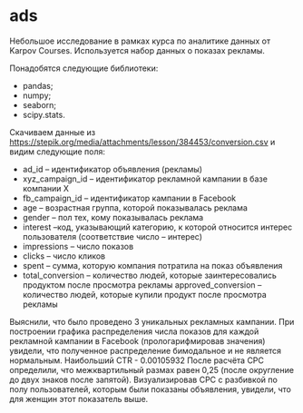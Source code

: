 # ads

Небольшое исследование в рамках курса по аналитике данных от Karpov Courses. Используется набор данных о показах рекламы.

Понадобятся следующие библиотеки:

- pandas;
- numpy;
- seaborn;
- scipy.stats.

Скачиваем данные из https://stepik.org/media/attachments/lesson/384453/conversion.csv и видим следующие поля:

- ad_id – идентификатор объявления (рекламы)
- xyz_campaign_id – идентификатор рекламной кампании в базе компании X
- fb_campaign_id – идентификатор кампании в Facebook
- age – возрастная группа, которой показывалась реклама
- gender – пол тех, кому показывалась реклама
- interest –код, указывающий категорию, к которой относится интерес пользователя (соответствие число – интерес)
- impressions – число показов
- clicks – число кликов
- spent – сумма, которую компания потратила на показ объявления 
- total_conversion – количество людей, которые заинтересовались продуктом после просмотра рекламы
 approved_conversion – количество людей, которые купили продукт после просмотра рекламы
 
Выяснили, что было проведено 3 уникальных рекламных кампании.
При построении графика распределения числа показов для каждой рекламной кампании в Facebook (прологарифмировав значения) увидели, что полученное распределение бимодальное и не является нормальным.
Наибольший CTR - 0.00105932
После расчёта CPC определили, что межквартильный размах равен 0,25 (после округление до двух знаков после запятой).
Визуализировав CPC с разбивкой по полу пользователей, которым были показаны объявления, увидели, что для женщин этот показатель выше.